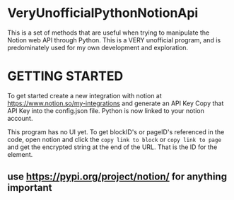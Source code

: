 # VeryUnofficialPythonNotionApi
This is a set of methods that are useful when trying to manipulate the Notion web API through Python. This is a VERY unofficial program, and is predominately used for my own development and exploration.


# GETTING STARTED
To get started create a new integration with notion at https://www.notion.so/my-integrations and generate an API Key
Copy that API Key into the config.json file.
Python is now linked to your notion account. 

This program has no UI yet. To get blockID's or pageID's referenced in the code, open notion and click the `copy link to block` or `copy link to page` and get the encrypted string at the end of the URL. 
That is the ID for the element.

## use https://pypi.org/project/notion/ for anything important


